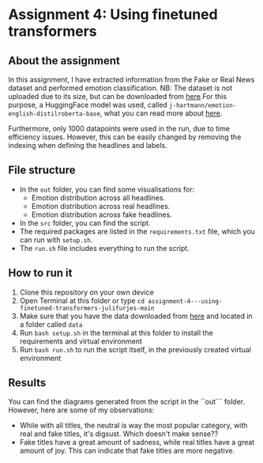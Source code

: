 # Assignment 4: Using finetuned transformers

## About the assignment

In this assignment, I have extracted information from the Fake or Real News dataset and performed emotion classification.
NB: The dataset is not uploaded due to its size, but can be downloaded from [here](https://www.kaggle.com/datasets/jillanisofttech/fake-or-real-news).For this purpose, a HuggingFace model was used, called ```j-hartmann/emotion-english-distilroberta-base```, what you can read more about [here](https://huggingface.co/j-hartmann/emotion-english-distilroberta-base).

Furthermore, only 1000 datapoints were used in the run, due to time efficiency issues. However, this can be easily changed by removing the indexing when defining the headlines and labels.

## File structure

- In the ```out``` folder, you can find some visualisations for:
  - Emotion distribution across all headlines.
  - Emotion distribution across real headlines.
  - Emotion distribution across fake headlines.
- In the ```src``` folder, you can find the script.
- The required packages are listed in the ```requirements.txt``` file, which you can run with ```setup.sh```.
- The ```run.sh``` file includes everything to run the script.

## How to run it

1. Clone this repository on your own device
2. Open Terminal at this folder or type ```cd assignment-4---using-finetuned-transformers-julifurjes-main```
3. Make sure that you have the data downloaded from [here](https://www.kaggle.com/datasets/jillanisofttech/fake-or-real-news) and located in a folder called ```data```
4. Run ```bash setup.sh``` in the terminal at this folder to install the requirements and virtual environment
5. Run ```bash run.sh``` to run the script itself, in the previously created virtual environment

## Results

You can find the diagrams generated from the script in the ``out``` folder. However, here are some of my observations:

- While with all titles, the neutral is way the most popular category, with real and fake titles, it's digsust. Which doesn't make sense??
- Fake titles have a great amount of sadness, while real titles have a great amount of joy. This can indicate that fake titles are more negative.
